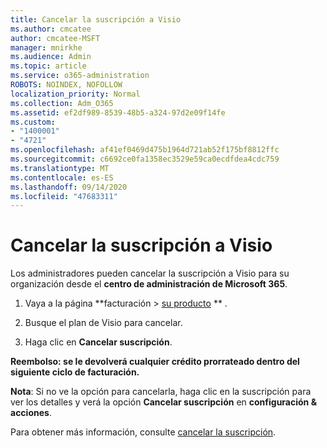 ```yaml
---
title: Cancelar la suscripción a Visio
ms.author: cmcatee
author: cmcatee-MSFT
manager: mnirkhe
ms.audience: Admin
ms.topic: article
ms.service: o365-administration
ROBOTS: NOINDEX, NOFOLLOW
localization_priority: Normal
ms.collection: Adm_O365
ms.assetid: ef2df989-8539-48b5-a324-97d2e09f14fe
ms.custom:
- "1400001"
- "4721"
ms.openlocfilehash: af41ef0469d475b1964d721ab52f175bf8812ffc
ms.sourcegitcommit: c6692ce0fa1358ec3529e59ca0ecdfdea4cdc759
ms.translationtype: MT
ms.contentlocale: es-ES
ms.lasthandoff: 09/14/2020
ms.locfileid: "47683311"
---
```

# <a name="cancel-visio-subscription"></a>Cancelar la suscripción a Visio

Los administradores pueden cancelar la suscripción a Visio para su organización desde el **centro de administración de Microsoft 365**.

1. Vaya a la página **facturación > [su producto](https://go.microsoft.com/fwlink/p/?linkid=842054) ** .

2. Busque el plan de Visio para cancelar.

3. Haga clic en **Cancelar suscripción**.

**Reembolso: se le devolverá cualquier crédito prorrateado dentro del siguiente ciclo de facturación.**

**Nota**: Si no ve la opción para cancelarla, haga clic en la suscripción para ver los detalles y verá la opción **Cancelar suscripción** en **configuración & acciones**.

Para obtener más información, consulte [cancelar la suscripción](https://docs.microsoft.com/microsoft-365/commerce/subscriptions/cancel-your-subscription).
